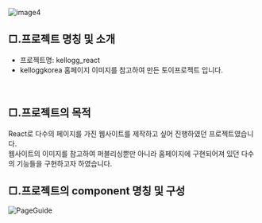 ![image4](https://user-images.githubusercontent.com/104630719/166416971-3668392e-f4e7-49ff-b2fc-b3475e68a376.png)

## □.프로젝트 명칭 및 소개
- 프로젝트명: kellogg_react
- kelloggkorea 홈페이지 이미지를 참고하여 만든 토이프로젝트 입니다.
<br/>

## □.프로젝트의 목적
React로 다수의 페이지를 가진 웹사이트를 제작하고 싶어 진행하였던 프로젝트였습니다.
<br/>
웹사이트의 이미지를 참고하여  퍼블리싱뿐만 아니라  홈페이지에 구현되어져 있던
다수의 기능들을 구현하고자 하였습니다.<br/>


## □.프로젝트의 component 명칭 및 구성

![PageGuide](https://user-images.githubusercontent.com/104630719/166453956-ab7d8840-38a9-4176-b042-89491d98dca9.png)
